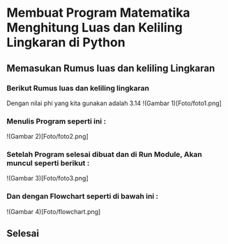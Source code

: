 # Membuat Program Matematika Menghitung Luas dan Keliling Lingkaran di Python
## Memasukan Rumus luas dan keliling Lingkaran
### Berikut Rumus luas dan keliling lingkaran
Dengan nilai phi yang kita gunakan adalah 3.14
!(Gambar 1)[Foto/foto1.png]
### Menulis Program seperti ini :
!(Gambar 2)[Foto/foto2.png]
### Setelah Program selesai dibuat dan di Run Module, Akan muncul seperti berikut :
!(Gambar 3)[Foto/foto3.png]
### Dan dengan Flowchart seperti di bawah ini :
!(Gambar 4)[Foto/flowchart.png]
## Selesai
